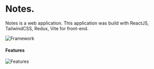 # Notes.

Notes is a web application. This application was build with ReactJS, TailwindCSS, Redux, Vite for front-end. 

![Framework](https://user-images.githubusercontent.com/77260252/229301732-dc5aae98-1a92-4b2a-9db4-86e22df6a862.png)


#### Features

![Features](https://user-images.githubusercontent.com/77260252/229303385-9438785c-0fa5-4436-bdcf-3862662133f6.png)

